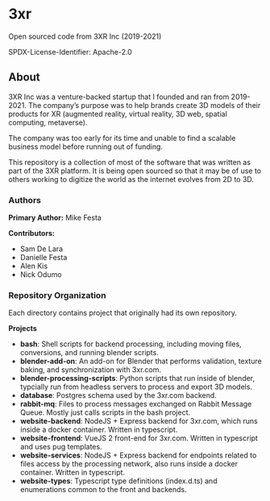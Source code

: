 # 3xr
Open sourced code from 3XR Inc (2019-2021)

SPDX-License-Identifier: Apache-2.0

## About
3XR Inc was a venture-backed startup that I founded and ran from 2019-2021. The company’s purpose was to help brands create 3D models of their products for XR (augmented reality, virtual reality, 3D web, spatial computing, metaverse).

The company was too early for its time and unable to find a scalable business model before running out of funding.

This repository is a collection of most of the software that was written as part of the 3XR platform. It is being open sourced so that it may be of use to others working to digitize the world as the internet evolves from 2D to 3D.

### Authors
**Primary Author:** Mike Festa

**Contributors:**
- Sam De Lara
- Danielle Festa
- Alen Kis
- Nick Odumo


### Repository Organization
Each directory contains project that originally had its own repository.

**Projects**
- **bash**: Shell scripts for backend processing, including moving files, conversions, and running blender scripts.
- **blender-add-on**: An add-on for Blender that performs validation, texture baking, and synchronization with 3xr.com.
- **blender-processing-scripts**: Python scripts that run inside of blender, typcially run from headless servers to process and export 3D models.
- **database**: Postgres schema used by the 3xr.com backend. 
- **rabbit-mq**: Files to process messages exchanged on Rabbit Message Queue. Mostly just calls scripts in the bash project.
- **website-backend**: NodeJS + Express backend for 3xr.com, which runs inside a docker container. Written in typescript.
- **website-frontend**: VueJS 2 front-end for 3xr.com. Written in typescript and uses pug templates.
- **website-services**: NodeJS + Express backend for endpoints related to files access by the processing network, also runs inside a docker container. Written in typescript.
- **website-types**: Typescript type definitions (index.d.ts) and enumerations common to the front and backends.
